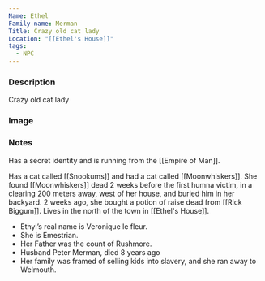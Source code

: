 ```yaml
---
Name: Ethel
Family name: Merman
Title: Crazy old cat lady
Location: "[[Ethel's House]]"
tags:
  - NPC
---
```



### Description
Crazy old cat lady

### Image


### Notes
Has a secret identity and is running from the [[Empire of Man]].

Has a cat called [[Snookums]] and had a cat called [[Moonwhiskers]].
She found [[Moonwhiskers]] dead 2 weeks before the first humna victim, in a clearing 200 meters away, west of her house, and buried him in her backyard.
2 weeks ago, she bought a potion of raise dead from [[Rick Biggum]].
Lives in the north of the town in [[Ethel's House]].

- Ethyl’s real name is Veronique le fleur.
- She is Emestrian.
- Her Father was the count of Rushmore.
- Husband Peter Merman, died 8 years ago
- Her family was framed of selling kids into slavery, and she ran away to Welmouth.